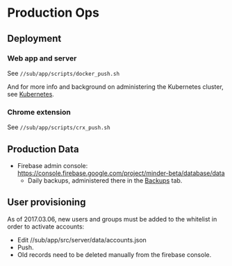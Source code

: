 # Production Ops

## Deployment

### Web app and server

See `//sub/app/scripts/docker_push.sh`

And for more info and background on administering the Kubernetes cluster, see [Kubernetes](https://github.com/minderlabs/demo/blob/master/docs/kbase/kubernetes.md).

### Chrome extension

See `//sub/app/scripts/crx_push.sh`

## Production Data

* Firebase admin console: https://console.firebase.google.com/project/minder-beta/database/data
    * Daily backups, administered there in the
      [Backups](https://console.firebase.google.com/project/minder-beta/database/backups) tab.

## User provisioning

As of 2017.03.06, new users and groups must be added to the whitelist in order to activate
accounts:
* Edit //sub/app/src/server/data/accounts.json
* Push.
* Old records need to be deleted manually from the firebase console.

